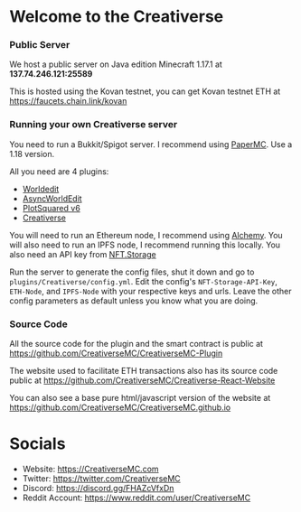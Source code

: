 # Welcome to the Creativerse

### Public Server
We host a public server on Java edition Minecraft 1.17.1 at **137.74.246.121:25589**

This is hosted using the Kovan testnet, you can get Kovan testnet ETH at https://faucets.chain.link/kovan

### Running your own Creativerse server
You need to run a Bukkit/Spigot server. I recommend using [PaperMC](https://papermc.io/). Use a 1.18 version.

All you need are 4 plugins:
- [Worldedit](https://dev.bukkit.org/projects/worldedit)
- [AsyncWorldEdit](https://www.spigotmc.org/resources/asyncworldedit.327/)
- [PlotSquared v6](https://www.spigotmc.org/resources/plotsquared-v6.77506/)
- [Creativerse](https://github.com/CreativerseMC/CreativerseMC-Plugin/releases)

You will need to run an Ethereum node, I recommend using [Alchemy](https://www.alchemy.com/). You will also need to run an IPFS node, I recommend running this locally. You also need an API key from [NFT.Storage](https://nft.storage)

Run the server to generate the config files, shut it down and go to `plugins/Creativerse/config.yml`. Edit the config's `NFT-Storage-API-Key`, `ETH-Node`, and `IPFS-Node` with your respective keys and urls. Leave the other config parameters as default unless you know what you are doing.


### Source Code
All the source code for the plugin and the smart contract is public at https://github.com/CreativerseMC/CreativerseMC-Plugin

The website used to facilitate ETH transactions also has its source code public at https://github.com/CreativerseMC/Creativerse-React-Website

You can also see a base pure html/javascript version of the website at https://github.com/CreativerseMC/CreativerseMC.github.io

# Socials
- Website: https://CreativerseMC.com
- Twitter: https://twitter.com/CreativerseMC
- Discord: https://discord.gg/FHAZcVfxDn
- Reddit Account: https://www.reddit.com/user/CreativerseMC
